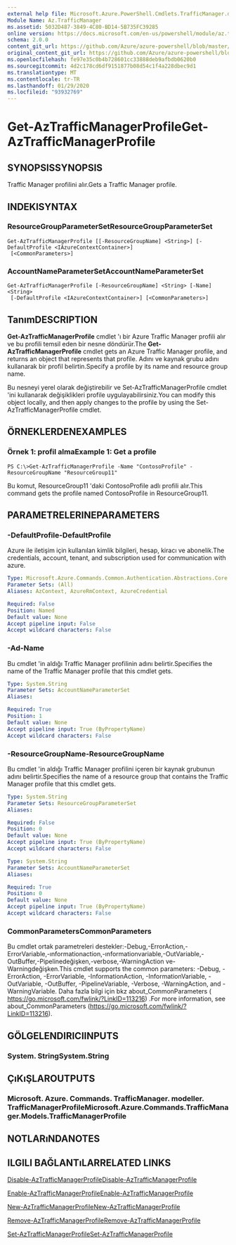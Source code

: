 ```yaml
---
external help file: Microsoft.Azure.PowerShell.Cmdlets.TrafficManager.dll-Help.xml
Module Name: Az.TrafficManager
ms.assetid: 5032D487-3849-4C80-BD14-5B735FC39285
online version: https://docs.microsoft.com/en-us/powershell/module/az.trafficmanager/get-aztrafficmanagerprofile
schema: 2.0.0
content_git_url: https://github.com/Azure/azure-powershell/blob/master/src/TrafficManager/TrafficManager/help/Get-AzTrafficManagerProfile.md
original_content_git_url: https://github.com/Azure/azure-powershell/blob/master/src/TrafficManager/TrafficManager/help/Get-AzTrafficManagerProfile.md
ms.openlocfilehash: fe97e35c0b4b728601cc33888deb9afbdb0620b0
ms.sourcegitcommit: 4d2c178cd6df9151877b08d54c1f4a228dbec9d1
ms.translationtype: MT
ms.contentlocale: tr-TR
ms.lasthandoff: 01/29/2020
ms.locfileid: "93932769"
---
```

# <span data-ttu-id="49ffb-101">Get-AzTrafficManagerProfile</span><span class="sxs-lookup"><span data-stu-id="49ffb-101">Get-AzTrafficManagerProfile</span></span>

## <span data-ttu-id="49ffb-102">SYNOPSIS</span><span class="sxs-lookup"><span data-stu-id="49ffb-102">SYNOPSIS</span></span>
<span data-ttu-id="49ffb-103">Traffic Manager profilini alır.</span><span class="sxs-lookup"><span data-stu-id="49ffb-103">Gets a Traffic Manager profile.</span></span>

## <span data-ttu-id="49ffb-104">INDEKI</span><span class="sxs-lookup"><span data-stu-id="49ffb-104">SYNTAX</span></span>

### <span data-ttu-id="49ffb-105">ResourceGroupParameterSet</span><span class="sxs-lookup"><span data-stu-id="49ffb-105">ResourceGroupParameterSet</span></span>
```
Get-AzTrafficManagerProfile [[-ResourceGroupName] <String>] [-DefaultProfile <IAzureContextContainer>]
 [<CommonParameters>]
```

### <span data-ttu-id="49ffb-106">AccountNameParameterSet</span><span class="sxs-lookup"><span data-stu-id="49ffb-106">AccountNameParameterSet</span></span>
```
Get-AzTrafficManagerProfile [-ResourceGroupName] <String> [-Name] <String>
 [-DefaultProfile <IAzureContextContainer>] [<CommonParameters>]
```

## <span data-ttu-id="49ffb-107">Tanım</span><span class="sxs-lookup"><span data-stu-id="49ffb-107">DESCRIPTION</span></span>
<span data-ttu-id="49ffb-108">**Get-AzTrafficManagerProfile** cmdlet 'ı bir Azure Traffic Manager profili alır ve bu profili temsil eden bir nesne döndürür.</span><span class="sxs-lookup"><span data-stu-id="49ffb-108">The **Get-AzTrafficManagerProfile** cmdlet gets an Azure Traffic Manager profile, and returns an object that represents that profile.</span></span>
<span data-ttu-id="49ffb-109">Adını ve kaynak grubu adını kullanarak bir profil belirtin.</span><span class="sxs-lookup"><span data-stu-id="49ffb-109">Specify a profile by its name and resource group name.</span></span>

<span data-ttu-id="49ffb-110">Bu nesneyi yerel olarak değiştirebilir ve Set-AzTrafficManagerProfile cmdlet 'ini kullanarak değişiklikleri profile uygulayabilirsiniz.</span><span class="sxs-lookup"><span data-stu-id="49ffb-110">You can modify this object locally, and then apply changes to the profile by using the Set-AzTrafficManagerProfile cmdlet.</span></span>

## <span data-ttu-id="49ffb-111">ÖRNEKLERDEN</span><span class="sxs-lookup"><span data-stu-id="49ffb-111">EXAMPLES</span></span>

### <span data-ttu-id="49ffb-112">Örnek 1: profil alma</span><span class="sxs-lookup"><span data-stu-id="49ffb-112">Example 1: Get a profile</span></span>
```
PS C:\>Get-AzTrafficManagerProfile -Name "ContosoProfile" -ResourceGroupName "ResourceGroup11"
```

<span data-ttu-id="49ffb-113">Bu komut, ResourceGroup11 'daki ContosoProfile adlı profili alır.</span><span class="sxs-lookup"><span data-stu-id="49ffb-113">This command gets the profile named ContosoProfile in ResourceGroup11.</span></span>

## <span data-ttu-id="49ffb-114">PARAMETRELERINE</span><span class="sxs-lookup"><span data-stu-id="49ffb-114">PARAMETERS</span></span>

### <span data-ttu-id="49ffb-115">-DefaultProfile</span><span class="sxs-lookup"><span data-stu-id="49ffb-115">-DefaultProfile</span></span>
<span data-ttu-id="49ffb-116">Azure ile iletişim için kullanılan kimlik bilgileri, hesap, kiracı ve abonelik.</span><span class="sxs-lookup"><span data-stu-id="49ffb-116">The credentials, account, tenant, and subscription used for communication with azure.</span></span>

```yaml
Type: Microsoft.Azure.Commands.Common.Authentication.Abstractions.Core.IAzureContextContainer
Parameter Sets: (All)
Aliases: AzContext, AzureRmContext, AzureCredential

Required: False
Position: Named
Default value: None
Accept pipeline input: False
Accept wildcard characters: False
```

### <span data-ttu-id="49ffb-117">-Ad</span><span class="sxs-lookup"><span data-stu-id="49ffb-117">-Name</span></span>
<span data-ttu-id="49ffb-118">Bu cmdlet 'in aldığı Traffic Manager profilinin adını belirtir.</span><span class="sxs-lookup"><span data-stu-id="49ffb-118">Specifies the name of the Traffic Manager profile that this cmdlet gets.</span></span>

```yaml
Type: System.String
Parameter Sets: AccountNameParameterSet
Aliases:

Required: True
Position: 1
Default value: None
Accept pipeline input: True (ByPropertyName)
Accept wildcard characters: False
```

### <span data-ttu-id="49ffb-119">-ResourceGroupName</span><span class="sxs-lookup"><span data-stu-id="49ffb-119">-ResourceGroupName</span></span>
<span data-ttu-id="49ffb-120">Bu cmdlet 'in aldığı Traffic Manager profilini içeren bir kaynak grubunun adını belirtir.</span><span class="sxs-lookup"><span data-stu-id="49ffb-120">Specifies the name of a resource group that contains the Traffic Manager profile that this cmdlet gets.</span></span>

```yaml
Type: System.String
Parameter Sets: ResourceGroupParameterSet
Aliases:

Required: False
Position: 0
Default value: None
Accept pipeline input: True (ByPropertyName)
Accept wildcard characters: False
```

```yaml
Type: System.String
Parameter Sets: AccountNameParameterSet
Aliases:

Required: True
Position: 0
Default value: None
Accept pipeline input: True (ByPropertyName)
Accept wildcard characters: False
```

### <span data-ttu-id="49ffb-121">CommonParameters</span><span class="sxs-lookup"><span data-stu-id="49ffb-121">CommonParameters</span></span>
<span data-ttu-id="49ffb-122">Bu cmdlet ortak parametreleri destekler:-Debug,-ErrorAction,-ErrorVariable,-ınformationaction,-ınformationvariable,-OutVariable,-OutBuffer,-Pipelinedeğişken,-verbose,-WarningAction ve-Warningdeğişken.</span><span class="sxs-lookup"><span data-stu-id="49ffb-122">This cmdlet supports the common parameters: -Debug, -ErrorAction, -ErrorVariable, -InformationAction, -InformationVariable, -OutVariable, -OutBuffer, -PipelineVariable, -Verbose, -WarningAction, and -WarningVariable.</span></span> <span data-ttu-id="49ffb-123">Daha fazla bilgi için bkz about_CommonParameters ( https://go.microsoft.com/fwlink/?LinkID=113216) .</span><span class="sxs-lookup"><span data-stu-id="49ffb-123">For more information, see about_CommonParameters (https://go.microsoft.com/fwlink/?LinkID=113216).</span></span>

## <span data-ttu-id="49ffb-124">GÖLGELENDIRICI</span><span class="sxs-lookup"><span data-stu-id="49ffb-124">INPUTS</span></span>

### <span data-ttu-id="49ffb-125">System. String</span><span class="sxs-lookup"><span data-stu-id="49ffb-125">System.String</span></span>

## <span data-ttu-id="49ffb-126">ÇıKıŞLAR</span><span class="sxs-lookup"><span data-stu-id="49ffb-126">OUTPUTS</span></span>

### <span data-ttu-id="49ffb-127">Microsoft. Azure. Commands. TrafficManager. modeller. TrafficManagerProfile</span><span class="sxs-lookup"><span data-stu-id="49ffb-127">Microsoft.Azure.Commands.TrafficManager.Models.TrafficManagerProfile</span></span>

## <span data-ttu-id="49ffb-128">NOTLARıNDA</span><span class="sxs-lookup"><span data-stu-id="49ffb-128">NOTES</span></span>

## <span data-ttu-id="49ffb-129">ILGILI BAĞLANTıLAR</span><span class="sxs-lookup"><span data-stu-id="49ffb-129">RELATED LINKS</span></span>

[<span data-ttu-id="49ffb-130">Disable-AzTrafficManagerProfile</span><span class="sxs-lookup"><span data-stu-id="49ffb-130">Disable-AzTrafficManagerProfile</span></span>](./Disable-AzTrafficManagerProfile.md)

[<span data-ttu-id="49ffb-131">Enable-AzTrafficManagerProfile</span><span class="sxs-lookup"><span data-stu-id="49ffb-131">Enable-AzTrafficManagerProfile</span></span>](./Enable-AzTrafficManagerProfile.md)

[<span data-ttu-id="49ffb-132">New-AzTrafficManagerProfile</span><span class="sxs-lookup"><span data-stu-id="49ffb-132">New-AzTrafficManagerProfile</span></span>](./New-AzTrafficManagerProfile.md)

[<span data-ttu-id="49ffb-133">Remove-AzTrafficManagerProfile</span><span class="sxs-lookup"><span data-stu-id="49ffb-133">Remove-AzTrafficManagerProfile</span></span>](./Remove-AzTrafficManagerProfile.md)

[<span data-ttu-id="49ffb-134">Set-AzTrafficManagerProfile</span><span class="sxs-lookup"><span data-stu-id="49ffb-134">Set-AzTrafficManagerProfile</span></span>](./Set-AzTrafficManagerProfile.md)


